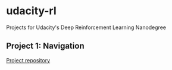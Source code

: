 # udacity-rl
Projects for Udacity's Deep Reinforcement Learning Nanodegree

## Project 1: Navigation
[Project repository](https://github.com/howkhang/udacity-rl/tree/master/p1_navigation)
